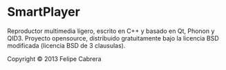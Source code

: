 SmartPlayer
===========
Reproductor multimedia ligero, escrito en C++ y basado en Qt, Phonon y QID3. Proyecto opensource, distribuido gratuitamente bajo la licencia BSD modificada (licencia BSD de 3 clausulas).

Copyright © 2013 Felipe Cabrera
